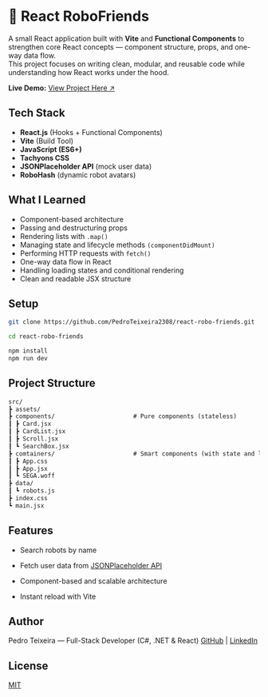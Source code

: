
# 🤖 React RoboFriends

A small React application built with **Vite** and **Functional Components** to strengthen core React concepts — component structure, props, and one-way data flow.  
This project focuses on writing clean, modular, and reusable code while understanding how React works under the hood.


**Live Demo:** [View Project Here ↗](https://pedroteixeira2308.github.io/react-robo-friends/)

## Tech Stack

- **React.js** (Hooks + Functional Components)
- **Vite** (Build Tool)
- **JavaScript (ES6+)**
- **Tachyons CSS**
- **JSONPlaceholder API** (mock user data)
- **RoboHash** (dynamic robot avatars)


## What I Learned

- Component-based architecture  
- Passing and destructuring props  
- Rendering lists with `.map()`  
- Managing state and lifecycle methods `(componentDidMount)`
- Performing HTTP requests with `fetch()`
- One-way data flow in React  
- Handling loading states and conditional rendering
- Clean and readable JSX structure  

## Setup

```bash
git clone https://github.com/PedroTeixeira2308/react-robo-friends.git

cd react-robo-friends

npm install
npm run dev
```
## Project Structure
```markdown
src/
┣ assets/
┣ components/                      # Pure components (stateless)
┃ ┣ Card.jsx
┃ ┣ CardList.jsx
┃ ┣ Scroll.jsx
┃ ┗ SearchBox.jsx
┣ comtainers/                      # Smart components (with state and lifecycle)
┃ ┣ App.css
┃ ┣ App.jsx
┃ ┗ SEGA.woff
┣ data/
┃ ┗ robots.js
┣ index.css
┗ main.jsx
```

## Features

- Search robots by name

- Fetch user data from [JSONPlaceholder API](https://jsonplaceholder.typicode.com/users)

- Component-based and scalable architecture

- Instant reload with Vite


## Author

Pedro Teixeira — Full-Stack Developer (C#, .NET & React)
[GitHub](https://github.com/PedroTeixeira2308) | [LinkedIn](https://www.linkedin.com/in/pedro-teixeira-967615347
)


## License

[MIT](https://choosealicense.com/licenses/mit/)

